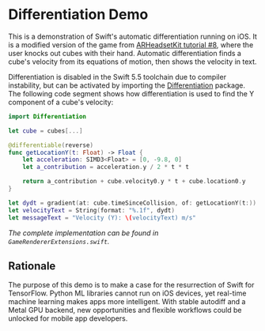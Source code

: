 # Differentiation Demo

This is a demonstration of Swift's automatic differentiation running on iOS. It is a modified version of the game from [ARHeadsetKit tutorial #8](https://github.com/philipturner/ARHeadsetKit#tutorial-series), where the user knocks out cubes with their hand. Automatic differentiation finds a cube's velocity from its equations of motion, then shows the velocity in text.

Differentiation is disabled in the Swift 5.5 toolchain due to compiler instability, but can be activated by importing the [Differentiation](https://github.com/philipturner/Differentiation) package. The following code segment shows how differentiation is used to find the Y component of a cube's velocity:

```swift
import Differentiation

let cube = cubes[...]

@differentiable(reverse)
func getLocationY(t: Float) -> Float {
    let acceleration: SIMD3<Float> = [0, -9.8, 0]
    let a_contribution = acceleration.y / 2 * t * t

    return a_contribution + cube.velocity0.y * t + cube.location0.y
}

let dydt = gradient(at: cube.timeSinceCollision, of: getLocationY(t:))
let velocityText = String(format: "%.1f", dydt)
let messageText = "Velocity (Y): \(velocityText) m/s"
```
_The complete implementation can be found in `GameRendererExtensions.swift`._

## Rationale

The purpose of this demo is to make a case for the resurrection of Swift for TensorFlow. Python ML libraries cannot run on iOS devices, yet real-time machine learning makes apps more intelligent. With stable autodiff and a Metal GPU backend, new opportunities and flexible workflows could be unlocked for mobile app developers.
